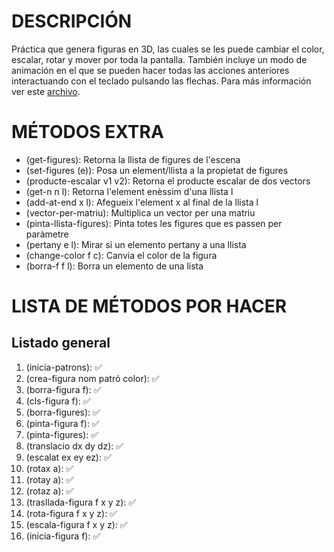 # DESCRIPCIÓN

Práctica que genera figuras en 3D, las cuales se les puede cambiar el color, escalar, rotar y mover por toda la pantalla. También incluye un modo de animación en el que se pueden hacer todas las acciones anteriores interactuando con el teclado pulsando las flechas. Para más información ver este [archivo](LISP2021-22.pdf).

# MÉTODOS EXTRA

- (get-figures):                Retorna la llista de figures de l'escena
- (set-figures (e)):            Posa un element/llista a la propietat de figures 
- (producte-escalar v1 v2):     Retorna el producte escalar de dos vectors
- (get-n n l):                  Retorna l'element enèssim d'una llista l
- (add-at-end x l):             Afegueix l'element x al final de la llista l
- (vector-per-matriu):          Multiplica un vector per una matriu
- (pinta-llista-figures):       Pinta totes les figures que es passen per paràmetre
- (pertany e l):                Mirar si un elemento pertany a una llista
- (change-color f c):           Canvia el color de la figura
- (borra-f f l):                Borra un elemento de una lista


# LISTA DE MÉTODOS POR HACER

## Listado general
1. (inicia-patrons):                ✅
2. (crea-figura nom patró color):   ✅ 
3. (borra-figura f):                ✅ 
4. (cls-figura f):                  ✅
5. (borra-figures):                 ✅
6. (pinta-figura f):                ✅
7. (pinta-figures):                 ✅
8. (translacio dx dy dz):           ✅
9. (escalat ex ey ez):              ✅
10. (rotax a):                      ✅
11. (rotay a):                      ✅
12. (rotaz a):                      ✅
13. (trasllada-figura f x y z):     ✅
14. (rota-figura f x y z):          ✅
15. (escala-figura f x y z):        ✅
16. (inicia-figura f):              ✅
